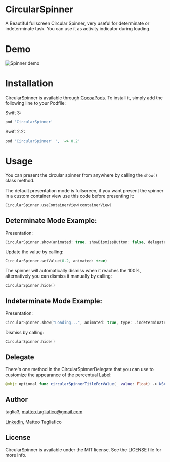 # CircularSpinner
A Beautiful fullscreen Circular Spinner, very useful for determinate or indeterminate task. You can use it as activity indicator during loading.

# Demo

![Spinner demo](https://raw.githubusercontent.com/taglia3/CircularSpinner/master/Gif/demo.gif)

# Installation

CircularSpinner is available through [CocoaPods](http://cocoapods.org). To install
it, simply add the following line to your Podfile:

Swift 3:

```ruby
pod 'CircularSpinner'
```

Swift 2.2:

```ruby
pod 'CircularSpinner' ', '~> 0.2'
```

# Usage
You can present the circular spinner from anywhere by calling the `show()` class method.

The default presentation mode is fullscreen, if you want present the spinner in a custom container view use this code before presenting it:

```swift
CircularSpinner.useContainerView(containerView)
```

## Determinate Mode Example:

Presentation:

```swift
CircularSpinner.show(animated: true, showDismissButton: false, delegate: self)
```
Update the value by calling:

```swift
CircularSpinner.setValue(0.2, animated: true)
```

The spinner will automatically dismiss when it reaches the 100%, alternatively you can dismiss it manually by calling:

```swift
CircularSpinner.hide()
```

## Indeterminate Mode Example:

Presentation:

```swift
CircularSpinner.show("Loading...", animated: true, type: .indeterminate)
```
Dismiss by calling:

```swift
CircularSpinner.hide()
```

## Delegate
There's one method in the CircularSpinnerDelegate that you can use to customize the appearance of the percentual Label:

```swift
@objc optional func circularSpinnerTitleForValue(_ value: Float) -> NSAttributedString
```

## Author

taglia3, matteo.tagliafico@gmail.com

[LinkedIn](https://www.linkedin.com/in/matteo-tagliafico-ba6985a3), Matteo Tagliafico

## License

CircularSpinner is available under the MIT license. See the LICENSE file for more info.
